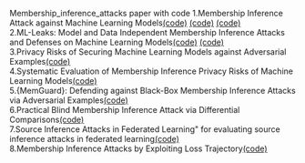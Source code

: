 Membership_inference_attacks paper with code
1.Membership Inference Attack against Machine Learning Models[(code)](https://github.com/csong27/membership-inference) [(code)](https://github.com/yonsei-cysec/Membership_Inference_Attack) [(code)](https://github.com/spring-epfl/mia)  
2.ML-Leaks: Model and Data Independent Membership Inference Attacks and Defenses on Machine Learning Models[(code)](https://github.com/AhmedSalem2/ML-Leaks)
[(code)](https://github.com/GeorgeTzannetos/ml-leaks-pytorch)  
3.Privacy Risks of Securing Machine Learning Models against Adversarial Examples[(code)](https://github.com/inspire-group/privacy-vs-robustness)  
4.Systematic Evaluation of Membership Inference Privacy Risks of Machine Learning Models[(code)](https://github.com/inspire-group/membership-inference-evaluation)    
5.{MemGuard}: Defending against Black-Box Membership Inference Attacks via Adversarial Examples[(code)](https://github.com/jinyuan-jia/MemGuard)  
6.Practical Blind Membership Inference Attack via Differential Comparisons[(code)](https://github.com/hyhmia/BlindMI)  
7.Source Inference Attacks in Federated Learning" for evaluating source inference attacks in federated learning[(code)](https://github.com/HongshengHu/source-inference-FL)  
8.Membership Inference Attacks by Exploiting Loss Trajectory[(code)](https://github.com/DennisLiu2022/Membership-Inference-Attacks-by-Exploiting-Loss-Trajectory)  

